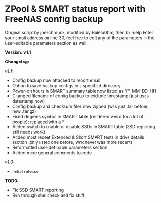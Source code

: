 # ZPool & SMART status report with FreeNAS config backup
Original script by joeschmuck, modified by Bidelu0hm, then by melp
Enter your email address on line 30, feel free to edit any of the parameters in the user-editable parameters section as well.

**Version: v1.1**

**Changelog:**

*v1.1:*
- Config backup now attached to report email
- Option to save backup configs in a specified directory
- Power-on hours in SMART summary table now listed as YY-MM-DD-HH
- Changed filename of config backup to exclude timestamp (just uses datestamp now)
- Config backup and checksum files now zipped (was just .tar before; now .tar.gz)
- Fixed degrees symbol in SMART table (rendered weird for a lot of people); replaced with a *
- Added switch to enable or disable SSDs in SMART table (SSD reporting still needs work)
- Added most recent Extended & Short SMART tests in drive details section (only listed one before, whichever was more recent)
- Reformatted user-definable parameters section
- Added more general comments to code

*v1.0:*
- Initial release

**TODO:**
- Fix SSD SMART reporting
- Run through shellcheck and fix stuff
